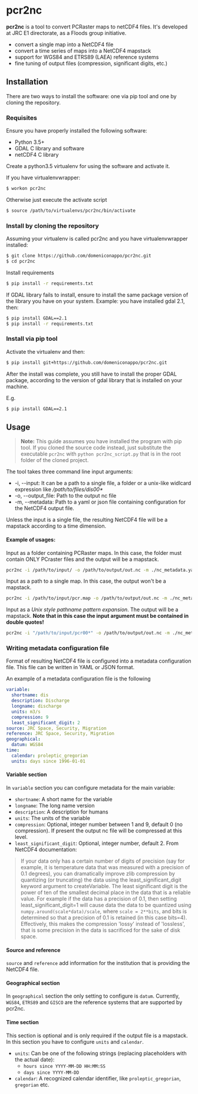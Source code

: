 # pcr2nc

__pcr2nc__ is a tool to convert PCRaster maps to netCDF4 files.
It's developed at JRC E1 directorate, as a Floods group initiative.

- convert a single map into a NetCDF4 file
- convert a time series of maps into a NetCDF4 mapstack
- support for WGS84 and ETRS89 (LAEA) reference systems
- fine tuning of output files (compression, significant digits, etc.)

## Installation

There are two ways to install the software: one via pip tool and one by cloning the repository.

### Requisites

Ensure you have properly installed the following software:

- Python 3.5+
- GDAL C library and software
- netCDF4 C library

Create a python3.5 virtualenv for using the software and activate it.

If you have virtualenvwrapper:
```bash
$ workon pcr2nc
```

Otherwise just execute the activate script
```bash
$ source /path/to/virtualenvs/pcr2nc/bin/activate
```


### Install by cloning the repository
Assuming your virtualenv is called pcr2nc and you have virtualenvwrapper installed:

```bash
$ git clone https://github.com/domeniconappo/pcr2nc.git
$ cd pcr2nc
```

Install requirements
```bash
$ pip install -r requirements.txt
```

If GDAL library fails to install, ensure to install the same package version of the
library you have on your system.
Example: you have installed gdal 2.1, then:

```bash
$ pip install GDAL==2.1
$ pip install -r requirements.txt
```

### Install via pip tool

Activate the virtualenv and then:

```bash
$ pip install git+https://github.com/domeniconappo/pcr2nc.git
```

After the install was complete, you still have to install the proper GDAL package,
according to the version of gdal library that is installed on your machine.

E.g.
```bash
$ pip install GDAL==2.1
```

## Usage

> __Note:__ This guide assumes you have installed the program with pip tool.
> If you cloned the source code instead, just substitute the executable `pcr2nc` with `python pcr2nc_script.py` that is in the root folder of the cloned project.

The tool takes three command line input arguments:

- -i, --input: It can be a path to a single file, a folder or a unix-like widlcard expression like _/path/to/files/dis00*_
- -o, --output_file: Path to the output nc file
- -m, --metadata: Path to a yaml or json file containing configuration for the NetCDF4 output file.

Unless the input is a single file, the resulting NetCDF4 file will be a mapstack according to a time dimension.

#### Example of usages:

Input as a folder containing PCRaster maps. In this case, the folder must contain ONLY PCraster files and the output will be a mapstack.

```bash
pcr2nc -i /path/to/input/ -o /path/to/output/out.nc -m ./nc_metadata.yaml
```

Input as a path to a single map. In this case, the output won't be a mapstack.

```bash
pcr2nc -i /path/to/input/pcr.map -o /path/to/output/out.nc -m ./nc_metadata.yaml
```

Input as a _Unix style pathname pattern expansion_. The output will be a mapstack. __Note that in this case the input argument must be contained in double quotes!__

```bash
pcr2nc -i "/path/to/input/pcr00*" -o /path/to/output/out.nc -m ./nc_metadata.json
```

### Writing metadata configuration file

Format of resulting NetCDF4 file is configured into a metadata configuration file. This file can be written in YAML or JSON format.

An example of a metadata configuration file is the following

```yaml
variable:
  shortname: dis
  description: Discharge
  longname: discharge
  units: m3/s
  compression: 9
  least_significant_digit: 2
source: JRC Space, Security, Migration
reference: JRC Space, Security, Migration
geographical:
  datum: WGS84
time:
  calendar: proleptic_gregorian
  units: days since 1996-01-01

```

#### Variable section

In `variable` section you can configure metadata for the main variable:

- `shortname`: A short name for the variable
- `longname`: The long name version
- `description`: A description for humans
- `units`: The units of the variable
- `compression`: Optional, integer number between 1 and 9, default 0 (no compression). If present the output nc file will be compressed at this level.
- `least_significant_digit`: Optional, integer number, default 2. From NetCDF4 documentation:

> If your data only has a certain number of digits of precision
(say for example, it is temperature data that was measured with a precision
of 0.1 degrees), you can dramatically improve zlib compression by quantizing
(or truncating) the data using the least_significant_digit keyword argument
to createVariable. The least significant digit is the power of ten of the
smallest decimal place in the data that is a reliable value.
For example if the data has a precision of 0.1,
then setting least_significant_digit=1 will cause data the data to be
quantized using `numpy.around(scale*data)/scale`, where `scale = 2**bits`,
and bits is determined so that a precision of 0.1 is retained
(in this case bits=4). Effectively, this makes the compression 'lossy'
instead of 'lossless', that is some precision in the data is sacrificed for the sake of disk space.

#### Source and reference

`source` and `reference` add information for the institution that is providing the NetCDF4 file.

#### Geographical section

In `geographical` section the only setting to configure is `datum`. Currently, `WGS84`, `ETRS89` and `GISCO` are the reference systems that are supported by pcr2nc.

#### Time section

This section is optional and is only required if the output file is a mapstack.
In this section you have to configure `units` and `calendar`.

- `units`: Can be one of the following strings (replacing placeholders with the actual date):
    - `hours since YYYY-MM-DD HH:MM:SS`
    - `days since YYYY-MM-DD`
- `calendar`: A recognized calendar identifier, like `proleptic_gregorian`, `gregorian` etc.
